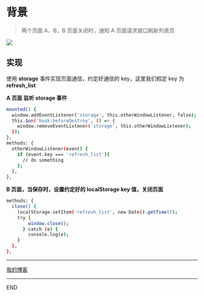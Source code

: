 # 背景

> 两个页面 A、B，B 页面关闭时，通知 A 页面请求接口刷新列表页

![](https://upload-images.jianshu.io/upload_images/10390288-7a37cfbfaab97b82.gif?imageMogr2/auto-orient/strip)

## 实现

使用 **storage** 事件实现页面通信，约定好通信的 key，这里我们假定 key 为 **refresh_list**

**A 页面 监听 storage 事件**

```bash
mounted() {
  window.addEventListener('storage', this.otherWindowListener, false);
  this.$on('hook:beforeDestroy', () => {
    window.removeEventListener('storage', this.otherWindowListener);
  });
},
methods: {
  otherWindowListener(event) {
    if (event.key === 'refresh_list'){
      // do something
    };
  },
},
```

**B 页面，当保存时，设置约定好的 localStorage key 值，关闭页面**

```bash
methods: {
  close() {
    localStorage.setItem('refresh_list', new Date().getTime());
    try {
        window.close();
      } catch (e) {
        console.log(e);
    }
  },
},

```

---

[我的博客](https://github.com/zhongzihao1996/my-blog/tree/master)

---

END